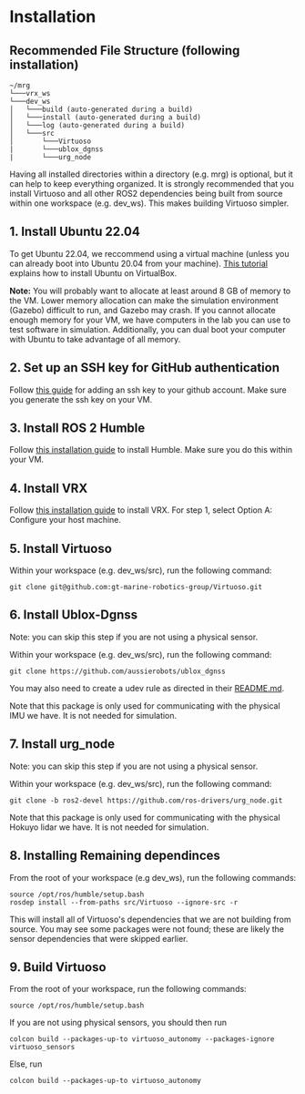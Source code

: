 # Installation

## Recommended File Structure (following installation)
```
~/mrg
└───vrx_ws 
└───dev_ws
│   └───build (auto-generated during a build)
│   └───install (auto-generated during a build)
│   └───log (auto-generated during a build)
│   └───src
│       └───Virtuoso
|       └───ublox_dgnss
|       └───urg_node
```
Having all installed directories within a directory (e.g. mrg) is optional, but it can help to keep everything organized. It is strongly recommended that you install Virtuoso and all other ROS2 dependencies being built from source within one workspace (e.g. dev_ws). This makes building Virtuoso simpler.

## 1. Install Ubuntu 22.04
To get Ubuntu 22.04, we reccommend using a virtual machine (unless you can already boot into Ubuntu 20.04 from your machine). [This tutorial](https://ubuntu.com/tutorials/how-to-run-ubuntu-desktop-on-a-virtual-machine-using-virtualbox#1-overview) explains how to install Ubuntu on VirtualBox.

**Note:** You will probably want to allocate at least around 8 GB of memory to the VM. Lower memory allocation can make the simulation environment (Gazebo) difficult to run, and Gazebo may crash. If you cannot allocate enough memory for your VM, we have computers in the lab you can use to test software in simulation. Additionally, you can dual boot your computer with Ubuntu to take advantage of all memory.

## 2. Set up an SSH key for GitHub authentication
Follow [this guide](https://docs.github.com/en/authentication/connecting-to-github-with-ssh/about-ssh) for adding an ssh key to your github account. Make sure you generate the ssh key on your VM.

## 3. Install ROS 2 Humble
Follow [this installation guide](https://docs.ros.org/en/humble/Installation.html) to install Humble. Make sure you do this within your VM.

## 4. Install VRX
Follow [this installation guide](https://github.com/osrf/vrx/wiki/getting_started_tutorial) to install VRX. For step 1, select Option A: Configure your host machine. 

## 5. Install Virtuoso
Within your workspace (e.g. dev_ws/src), run the following command:
```
git clone git@github.com:gt-marine-robotics-group/Virtuoso.git
```

## 6. Install Ublox-Dgnss
Note: you can skip this step if you are not using a physical sensor.

Within your workspace (e.g. dev_ws/src), run the following command:
```
git clone https://github.com/aussierobots/ublox_dgnss
```

You may also need to create a udev rule as directed in their [README.md](https://github.com/aussierobots/ublox_dgnss/blob/main/README.md).


Note that this package is only used for communicating with the physical IMU we have. It is not needed for simulation.

## 7. Install urg_node
Note: you can skip this step if you are not using a physical sensor.

Within your workspace (e.g. dev_ws/src), run the following command:
```
git clone -b ros2-devel https://github.com/ros-drivers/urg_node.git
```

Note that this package is only used for communicating with the physical Hokuyo lidar we have. It is not needed
for simulation.


## 8. Installing Remaining dependinces
From the root of your workspace (e.g dev_ws), run the following commands:
```
source /opt/ros/humble/setup.bash
rosdep install --from-paths src/Virtuoso --ignore-src -r
```
This will install all of Virtuoso's dependencies that we are not building from source. You may see some packages
were not found; these are likely the sensor dependencies that were skipped earlier.

## 9. Build Virtuoso
From the root of your workspace, run the following commands:
```
source /opt/ros/humble/setup.bash
```

If you are not using physical sensors, you should then run 
```
colcon build --packages-up-to virtuoso_autonomy --packages-ignore virtuoso_sensors
```

Else, run
```
colcon build --packages-up-to virtuoso_autonomy
```
